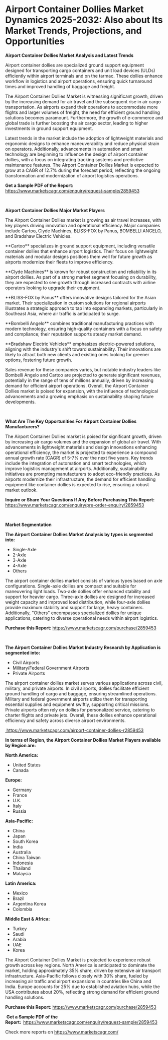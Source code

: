 <p><h1>Airport Container Dollies Market Dynamics 2025-2032: Also about Its Market Trends, Projections, and Opportunities</h1></p><p><strong>Airport Container Dollies Market Analysis and Latest Trends</strong></p>
<p><p>Airport container dollies are specialized ground support equipment designed for transporting cargo containers and unit load devices (ULDs) efficiently within airport terminals and on the tarmac. These dollies enhance workflow in logistics and airport operations, ensuring quick turnaround times and improved handling of baggage and freight.</p><p>The Airport Container Dollies Market is witnessing significant growth, driven by the increasing demand for air travel and the subsequent rise in air cargo transportation. As airports expand their operations to accommodate more flights and larger volumes of freight, the need for efficient ground handling solutions becomes paramount. Furthermore, the growth of e-commerce and global trade is further boosting the air cargo sector, leading to higher investments in ground support equipment.</p><p>Latest trends in the market include the adoption of lightweight materials and ergonomic designs to enhance maneuverability and reduce physical strain on operators. Additionally, advancements in automation and smart technology are beginning to influence the design of airport container dollies, with a focus on integrating tracking systems and predictive maintenance features. The Airport Container Dollies Market is expected to grow at a CAGR of 12.7% during the forecast period, reflecting the ongoing transformation and modernization of airport logistics operations.</p></p>
<p><strong>Get a Sample PDF of the Report:&nbsp;</strong> <a href="https://www.marketscagr.com/enquiry/request-sample/2859453?utm_campaign=3068&utm_medium=2&utm_source=Github&utm_content=ia&utm_term=12032025&utm_id=airport-container-dollies">https://www.marketscagr.com/enquiry/request-sample/2859453</a></p>
<p>&nbsp;</p>
<p><strong>Airport Container Dollies Major Market Players</strong></p>
<p><p>The Airport Container Dollies market is growing as air travel increases, with key players driving innovation and operational efficiency. Major companies include Cartoo, Clyde Machines, BLISS-FOX by Panus, BOMBELLI ANGELO, and Bradshaw Electric Vehicles.</p><p>**Cartoo** specializes in ground support equipment, including versatile container dollies that enhance airport logistics. Their focus on lightweight materials and modular designs positions them well for future growth as airports modernize their fleets to improve efficiency.</p><p>**Clyde Machines** is known for robust construction and reliability in its airport dollies. As part of a strong market segment focusing on durability, they are expected to see growth through increased contracts with airline operators looking to upgrade their equipment.</p><p>**BLISS-FOX by Panus** offers innovative designs tailored for the Asian market. Their specialization in custom solutions for regional airports illustrates a strategic approach to tap into expanding markets, particularly in Southeast Asia, where air traffic is anticipated to surge.</p><p>**Bombelli Angelo** combines traditional manufacturing practices with modern technology, ensuring high-quality containers with a focus on safety and compliance; their reputation supports steady market demand.</p><p>**Bradshaw Electric Vehicles** emphasizes electric-powered solutions, aligning with the industry's shift toward sustainability. Their innovations are likely to attract both new clients and existing ones looking for greener options, fostering future growth.</p><p>Sales revenue for these companies varies, but notable industry leaders like Bombelli Angelo and Cartoo are projected to generate significant revenues, potentially in the range of tens of millions annually, driven by increasing demand for efficient airport operations. Overall, the Airport Container Dollies market is poised for expansion, with the influence of technological advancements and a growing emphasis on sustainability shaping future developments.</p></p>
<p>&nbsp;</p>
<p><strong>What Are The Key Opportunities For Airport Container Dollies Manufacturers?</strong></p>
<p><p>The Airport Container Dollies market is poised for significant growth, driven by increasing air cargo volumes and the expansion of global air travel. With advancements in lightweight materials and design innovations enhancing operational efficiency, the market is projected to experience a compound annual growth rate (CAGR) of 5-7% over the next five years. Key trends include the integration of automation and smart technologies, which improve logistics management at airports. Additionally, sustainability initiatives are prompting manufacturers to adopt eco-friendly practices. As airports modernize their infrastructure, the demand for efficient handling equipment like container dollies is expected to rise, ensuring a robust market outlook.</p></p>
<p><strong>Inquire or Share Your Questions If Any Before Purchasing This Report:</strong> <a href="https://www.marketscagr.com/enquiry/pre-order-enquiry/2859453?utm_campaign=3068&utm_medium=2&utm_source=Github&utm_content=ia&utm_term=12032025&utm_id=airport-container-dollies">https://www.marketscagr.com/enquiry/pre-order-enquiry/2859453</a></p>
<p>&nbsp;</p>
<p><strong>Market Segmentation</strong></p>
<p><strong>The Airport Container Dollies Market Analysis by types is segmented into:</strong></p>
<p><ul><li> Single-Axle</li><li>2-Axle</li><li>3-Axle</li><li>4-Axle</li><li>Others </li></ul></p>
<p><p>The airport container dollies market consists of various types based on axle configurations. Single-axle dollies are compact and suitable for maneuvering light loads. Two-axle dollies offer enhanced stability and support for heavier cargo. Three-axle dollies are designed for increased weight capacity and improved load distribution, while four-axle dollies provide maximum stability and support for large, heavy containers. Additionally, "Others" encompasses specialized dollies for unique applications, catering to diverse operational needs within airport logistics.</p></p>
<p><strong>Purchase this Report:&nbsp;</strong><a href="https://www.marketscagr.com/purchase/2859453?utm_campaign=3068&utm_medium=2&utm_source=Github&utm_content=ia&utm_term=12032025&utm_id=airport-container-dollies">https://www.marketscagr.com/purchase/2859453</a></p>
<p>&nbsp;</p>
<p><strong>The Airport Container Dollies Market Industry Research by Application is segmented into:</strong></p>
<p><ul><li> Civil Airports</li><li>Military/Federal Government Airports</li><li>Private Airports </li></ul></p>
<p><p>The airport container dollies market serves various applications across civil, military, and private airports. In civil airports, dollies facilitate efficient ground handling of cargo and baggage, ensuring streamlined operations. Military and federal government airports utilize them for transporting essential supplies and equipment swiftly, supporting critical missions. Private airports often rely on dollies for personalized service, catering to charter flights and private jets. Overall, these dollies enhance operational efficiency and safety across diverse airport environments.</p></p>
<p><a href="https://www.marketscagr.com/airport-container-dollies-r2859453?utm_campaign=3068&utm_medium=2&utm_source=Github&utm_content=ia&utm_term=12032025&utm_id=airport-container-dollies">&nbsp;https://www.marketscagr.com/airport-container-dollies-r2859453</a></p>
<p><strong>In terms of Region, the Airport Container Dollies Market Players available by Region are:</strong></p>
<p>
    <p> <strong> North America: </strong>
        <ul>
            <li>United States</li>
            <li>Canada</li>
        </ul>
        </p> 
    <p> <strong> Europe: </strong>
        <ul>
            <li>Germany</li>
            <li>France</li>
            <li>U.K.</li>
            <li>Italy</li>
            <li>Russia</li>
        </ul>
        </p> 
    <p> <strong> Asia-Pacific: </strong>
        <ul>
            <li>China</li>
            <li>Japan</li>
            <li>South Korea</li>
            <li>India</li>
            <li>Australia</li>
            <li>China Taiwan</li>
            <li>Indonesia</li>
            <li>Thailand</li>
            <li>Malaysia</li>
        </ul>
        </p> 
    <p> <strong> Latin America: </strong>
        <ul>
            <li>Mexico</li>
            <li>Brazil</li>
            <li>Argentina Korea</li>
            <li>Colombia</li>
        </ul>
        </p> 
    <p> <strong> Middle East & Africa: </strong>
        <ul>
            <li>Turkey</li>
            <li>Saudi</li>
            <li>Arabia</li>
            <li>UAE</li>
            <li>Korea</li>
        </ul>
    </p>
    </p>
<p><p>The Airport Container Dollies Market is projected to experience robust growth across key regions. North America is anticipated to dominate the market, holding approximately 35% share, driven by extensive air transport infrastructure. Asia-Pacific follows closely with 30% share, fueled by increasing air traffic and airport expansions in countries like China and India. Europe accounts for 25% due to established aviation hubs, while the USA contributes about 20%, reflecting strong demand for efficient ground handling solutions.</p></p>
<p><strong>Purchase this Report: </strong><a href="https://www.marketscagr.com/purchase/2859453?utm_campaign=3068&utm_medium=2&utm_source=Github&utm_content=ia&utm_term=12032025&utm_id=airport-container-dollies">https://www.marketscagr.com/purchase/2859453</a></p>
<p>&nbsp;<strong>Get a Sample PDF of the Report:&nbsp;&nbsp;</strong><a href="https://www.marketscagr.com/enquiry/request-sample/2859453?utm_campaign=3068&utm_medium=2&utm_source=Github&utm_content=ia&utm_term=12032025&utm_id=airport-container-dollies">https://www.marketscagr.com/enquiry/request-sample/2859453</a></p>
<p><strong></strong></p>
<p>Check more reports on <a href="https://www.marketscagr.com/?utm_campaign=3068&utm_medium=2&utm_source=Github&utm_content=ia&utm_term=12032025&utm_id=airport-container-dollies">https://www.marketscagr.com/</a></p>